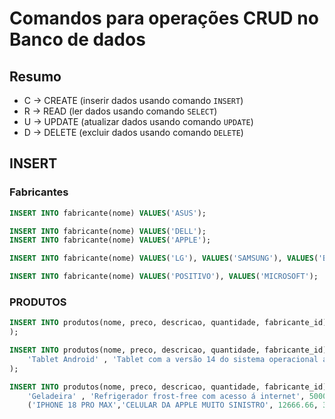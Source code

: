 # Comandos para operações CRUD no Banco de dados

## Resumo

- C -> CREATE (inserir dados usando comando `INSERT`)
- R -> READ (ler dados usando comando `SELECT`)
- U -> UPDATE (atualizar dados usando comando `UPDATE`)
- D -> DELETE (excluir dados usando comando `DELETE`)

## INSERT

### Fabricantes

```sql
INSERT INTO fabricante(nome) VALUES('ASUS'); 

INSERT INTO fabricante(nome) VALUES('DELL'); 
INSERT INTO fabricante(nome) VALUES('APPLE'); 

INSERT INTO fabricante(nome) VALUES('LG'), VALUES('SAMSUNG'), VALUES('BRASTEMP'); 

INSERT INTO fabricante(nome) VALUES('POSITIVO'), VALUES('MICROSOFT');

```

### PRODUTOS

```sql
INSERT INTO produtos(nome, preco, descricao, quantidade, fabricante_id) VALUES('ULTRABOOK', 3500,'Equipamento de última geração cheio de recursos, com processador Intel Core i9 do balacobaco', 7,2 --id do fabricante Dell
);

INSERT INTO produtos(nome, preco, descricao, quantidade, fabricante_id) VALUES(
    'Tablet Android' , 'Tablet com a versão 14 do sistema operacional android, possui tela de 10 polegadas e armazenamento de 128 GB, 64 GB de RAM porque o eliel perguntou.',1500.99, 5,5
);

INSERT INTO produtos(nome, preco, descricao, quantidade, fabricante_id) VALUES(
    'Geladeira' , 'Refrigerador frost-free com acesso á internet', 5000, 12, 6),
    ('IPHONE 18 PRO MAX','CELULAR DA APPLE MUITO SINISTRO', 12666.66, 3, 3),('iPAD MINI','Tablet apple com tela de tv', 4999.01, 5, 3);
```